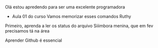 Olá estou apredendo para ser uma excelente programadora

- Aula 01 do curso
Vamos memorizar esses comandos Ruthy

Primeiro, aprenda a ler os status do arquivo
Siiimbora menina, que em fev precisamos tá na área

Aprender Github é essencial
